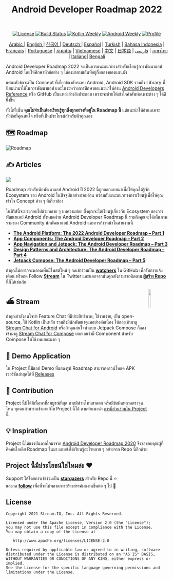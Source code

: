<h1 align="center">Android Developer Roadmap 2022</h1></br>

<p align="center">
  <a href="https://opensource.org/licenses/Apache-2.0"><img alt="License" src="https://img.shields.io/badge/License-Apache%202.0-blue.svg"/></a>
  <a href="https://github.com/skydoves/android-developer-roadmap/actions/workflows/build.yml"><img alt="Build Status" src="https://github.com/skydoves/android-developer-roadmap/actions/workflows/build.yml/badge.svg"/></a>
  <a href="https://mailchi.mp/kotlinweekly/kotlin-weekly-279"><img alt="Kotlin Weekly" src="https://skydoves.github.io/badges/kotlin-weekly2.svg"/></a>
  <a href="https://androidweekly.net/issues/issue-495"><img alt="Android Weekly" src="https://skydoves.github.io/badges/android-weekly.svg"/></a>
  <a href="https://github.com/skydoves"><img alt="Profile" src="https://skydoves.github.io/badges/skydoves.svg"/></a>
</p>
<p align="center">
<a href="/README_AR.md" target="_blank"> Arabic </a> | <a href="/README.md" target="_blank"> English </a> | <a href="/README_KR.md" target="_blank"> 한국어 </a> | <a href="/README_DE.md" target="_blank"> Deutsch </a>| <a href="/README_ES.md" target="_blank"> Español</a> | <a href="/README_TR.md" target="_blank"> Turkish</a> | <a href="/README_ID.md" target="_blank"> Bahasa Indonesia</a> | <a href="/README_FR.md" target="_blank"> Français</a> | <a href="/README_PT.md" target="_blank"> Portuguese</a> | <a href="/README_KHM.md" target="_blank">ភាសាខ្មែរ</a> | <a href="/README_VI.md" target="_blank">Vietnamese</a> | <a href="/README_CN.md" target="_blank">中文</a> | <a href="/README_JP.md" target="_blank">日本語</a> | <a href="/README_FA.md" target="_blank">فارسی</a> | <a href="/README_TH.md" target="_blank">ภาษาไทย</a> | <a href="/README_IT.md" target="_blank">Italiano</a>| <a href="/README_BD.md" target="_blank">Bengali</a>
</p>

Android Developer Roadmap 2022 จะเป็นการแนะแนวทางสำหรับเรียนรู้การพัฒนาแอป Android โดยให้ศึกษาหัวข้อต่าง ๆ ไล่ลงมาตามเส้นที่อยู่กึ่งกลางของแผนผัง<br>

แต่ละหัวข้อจะเป็น Concept ที่เกี่ยวข้องกับระบบ Android, Android SDK รวมถึง Library ที่นิยมนำมาใช้ในการพัฒนาแอป และในระหว่างการศึกษาขอแนะนำให้อ่าน [Android Developers Reference](https://developer.android.com/reference) หรือ GitHub เป็นแหล่งอ้างอิงประกอบ เพราะจะช่วยให้เข้าใจคำศัพท์เฉพาะต่าง ๆ ได้ดียิ่งขึ้น <br>

ทั้งนี้ทั้งนั้น **คุณไม่จำเป็นต้องเรียนรู้ทุกสิ่งทุกอย่างที่อยู่ใน Roadmap นี้** แต่แนะนำให้อ่านเฉพาะหัวข้อที่คุณสนใจ หรือที่เป็นประโยชน์สำหรับตัวคุณเอง

## 🗺 Roadmap

<picture>
  <source media="(prefers-color-scheme: dark)" srcset="images/android_developer_roadmap_dark.png">
  <img alt="Roadmap" src="images/android_developer_roadmap.png">
</picture>

## ✍️ Articles

<a href="https://getstream.io/blog/android-developer-roadmap/"><img src="images/article.png" /></a><br>

Roadmap สำหรับนักพัฒนาแอป Android ปี 2022 นี้ถูกออกแบบมาเพื่อให้คุณได้รู้จัก Ecosystem ของ Android ในปัจจุบันอย่างรอบด้าน พร้อมกับแนะแนวทางการเรียนรู้เพื่อให้คุณเข้าใจ Concept ต่าง ๆ ที่เกี่ยวข้อง <br>

ในซีรีส์นี้จะประกอบไปด้วยหลาย ๆ บทความย่อย ซึ่งคุณจะได้เรียนรู้เกี่ยวกับ Ecosystem ของการพัฒนาแอป Android ทั้งหมดผ่าน Android Developer Roadmap นี้ รวมถึงคุณจะได้เห็นภาพรวมของ Community นักพัฒนาแอป Android และการก้าวหน้าในสายงานนี้ <br>

- **[The Android Platform: The 2022 Android Developer Roadmap – Part 1](https://getstream.io/blog/android-developer-roadmap/)**
- **[App Components: The Android Developer Roadmap – Part 2](https://getstream.io/blog/android-developer-roadmap-part-2/)**
- **[App Navigation and Jetpack: The Android Developer Roadmap – Part 3](https://getstream.io/blog/android-developer-roadmap-part-3/)**
- **[Design Patterns and Architecture: The Android Developer Roadmap – Part 4](https://getstream.io/blog/design-patterns-and-architecture-the-android-developer-roadmap-part-4/)**
- **[Jetpack Compose: The Android Developer Roadmap – Part 5](https://getstream.io/blog/android-developer-roadmap-part-5/)**

ถ้าคุณไม่อยากจะพลาดเพื่อมีโพสต์ใหม่ ๆ กดเข้าร่วมเป็น **[watchers](https://github.com/skydoves/android-developer-roadmap/watchers)** ใน GitHub เพื่อรับการแจ้งเตือน หรือกด Follow **[Stream](https://twitter.com/getstream_io)** ใน Twitter และนอกจากนั้นคุณยังสามารถติดตาม __[ผู้สร้าง Repo](https://github.com/skydoves)__ นี้ก็ได้เช่นกัน

<a href="https://getstream.io/tutorials/android-chat?utm_source=Github&utm_medium=Github_Repo_Content_Ad&utm_content=Developer&utm_campaign=2022AndroidDeveloperRoadmap&utm_term=DevRelOss">
<img src="https://user-images.githubusercontent.com/24237865/138428440-b92e5fb7-89f8-41aa-96b1-71a5486c5849.png" align="right" width="12%"/>
</a>

## ⛴ Stream

ถ้าคุณกำลังสนใจทำ Feature Chat ที่มีประสิทธิภาพ, ใช้งานง่าย, เป็น open-source, ใช้ Kotlin เป็นหลัก รวมถึงมีนักพัฒนาดูแลอย่างต่อเนื่อง ให้ลองเข้ามาดู [Stream Chat for Android](https://getstream.io/tutorials/android-chat) หรือถ้าคุณสนใจทำแบบ Jetpack Compose ก็ลองเข้ามาดู [Stream Chat for Compose](https://getstream.io/chat/compose/tutorial/) บอกเลยว่ามี Component สำหรับ Compose ให้ใช้งานเยอะมาก ๆ

## 📱 Demo Application

ใน Project นี้มีแอป Demo ที่แสดงรูป Roadmap สามารถดาวน์โหลด APK เวอร์ชันล่าสุดได้ที่ [Releases](https://github.com/skydoves/android-developer-roadmap/releases)

## 🤝 Contribution

Project นี้มิได้มีเนื้อหาที่สมบูรณ์ที่สุด หากมีส่วนไหนขาดตก หรือมีข้อผิดพลาดตรงจุดไหน ทุกคนสามารถเข้ามาแก้ไข Project นี้ได้ ตามคำแนะนำ [การมีส่วนร่วมใน Project](CONTRIBUTING.md) นี้

## 💡 Inspiration

Project นี้ได้แรงบันดาลใจมาจาก [Android Developer Roadmap 2020](https://github.com/mobile-roadmap/android-developer-roadmap) จึงขอขอบคุณผู้ที่คิดค้นไอเดีย Roadmap ขึ้นมา แถมยังได้เรียนรู้อะไรหลาย ๆ อย่างจาก Repo นี้อีกด้วย

## Project นี้มีประโยชน์ใช่ไหมล่ะ :heart:

Support ได้โดยการเข้าร่วมเป็น __[stargazers](https://github.com/skydoves/android-developer-roadmap/stargazers)__ สำหรับ Repo นี้ :star: <br> และกด __[follow](https://github.com/skydoves)__ เพื่อที่จะไม่พลาดการสร้างสรรค์ผลงานชิ้นต่อ ๆ ไป 🤩

## License
```
Copyright 2021 Stream.IO, Inc. All Rights Reserved.

Licensed under the Apache License, Version 2.0 (the "License");
you may not use this file except in compliance with the License.
You may obtain a copy of the License at

   http://www.apache.org/licenses/LICENSE-2.0

Unless required by applicable law or agreed to in writing, software
distributed under the License is distributed on an "AS IS" BASIS,
WITHOUT WARRANTIES OR CONDITIONS OF ANY KIND, either express or implied.
See the License for the specific language governing permissions and
limitations under the License.
```
